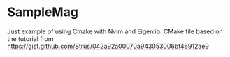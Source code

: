# SampleMag
Just example of using Cmake with Nvim and Eigenlib. CMake file based on the tutorial from https://gist.github.com/Strus/042a92a00070a943053006bf46912ae9
